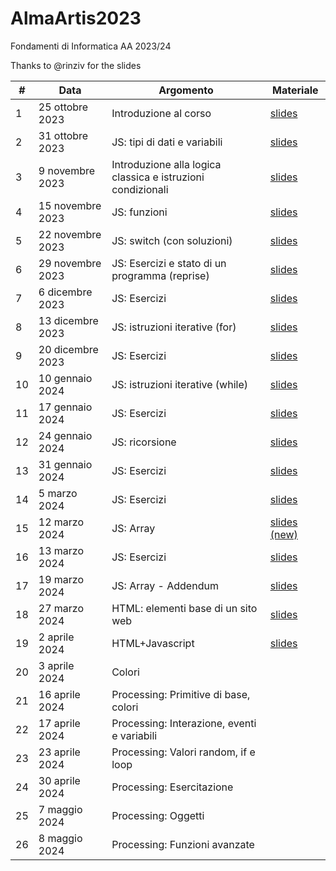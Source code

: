 # AlmaArtis2023
Fondamenti di Informatica AA 2023/24

Thanks to @rinziv for the slides

| #  | Data | Argomento | Materiale |
| -- | ---- | --------- | --------- |
| 1  | 25 ottobre 2023  | Introduzione al corso  | [slides](https://github.com/prafra/AlmaArtis2023/blob/main/slides/01_intro.pdf) |
| 2  | 31 ottobre 2023  | JS: tipi di dati e variabili  | [slides](https://github.com/prafra/AlmaArtis2023/blob/main/slides/02_javascript.pdf) |
| 3  | 9 novembre 2023  | Introduzione alla logica classica e istruzioni condizionali  | [slides](https://github.com/prafra/AlmaArtis2023/blob/main/slides/03_logica_if.pdf)  |
| 4  | 15 novembre 2023  | JS: funzioni | [slides](https://github.com/prafra/AlmaArtis2023/blob/main/slides/04_funzioni_new.pdf)  |
| 5  | 22 novembre 2023  | JS: switch (con soluzioni) | [slides](https://github.com/prafra/AlmaArtis2023/blob/main/slides/05_esercizi_switch_new.pdf)  |
| 6  | 29 novembre 2023  | JS: Esercizi e stato di un programma (reprise) | [slides](https://github.com/prafra/AlmaArtis2023/blob/main/slides/06_ambienti_stato.pdf)  |
| 7  | 6 dicembre 2023  | JS: Esercizi  |   [slides](https://github.com/prafra/AlmaArtis2023/blob/main/slides/07_esercizi.pdf) |
| 8  | 13 dicembre 2023  | JS: istruzioni iterative (for) |  [slides](https://github.com/prafra/AlmaArtis2023/blob/main/slides/08_iterazioni.pdf) |
| 9  | 20 dicembre 2023  | JS: Esercizi  |  [slides](https://github.com/prafra/AlmaArtis2023/blob/main/slides/09_esercizi.pdf) |
| 10  | 10 gennaio 2024  |  JS: istruzioni iterative (while)  |  [slides](https://github.com/prafra/AlmaArtis2023/blob/main/slides/10_javascript_while_new.pdf) |
| 11  | 17 gennaio 2024  |  JS: Esercizi  |  [slides](https://github.com/prafra/AlmaArtis2023/blob/main/slides/11_javascript_esercizi.pdf)   |
| 12  | 24 gennaio 2024  | JS: ricorsione  |  [slides](https://github.com/prafra/AlmaArtis2023/blob/main/slides/12_ricorsione.pdf)  |
| 13 | 31 gennaio 2024  |  JS: Esercizi  |  [slides](https://github.com/prafra/AlmaArtis2023/blob/main/slides/13_esercizi_ricorsione.pdf)   |
| 14 | 5 marzo 2024  | JS: Esercizi |   [slides](https://github.com/prafra/AlmaArtis2023/blob/main/slides/14_javascript_esercizi.pdf)  |
| 15 | 12 marzo 2024  | JS: Array  |  [slides (new)](https://github.com/prafra/AlmaArtis2023/blob/main/slides/15_javascript_array_new.pdf)   |
| 16 | 13 marzo 2024  | JS: Esercizi  | [slides](https://github.com/prafra/AlmaArtis2023/blob/main/slides/16_javascript_esercizi.pdf)    |
| 17 | 19 marzo 2024 | JS: Array - Addendum | [slides](https://github.com/prafra/AlmaArtis2023/blob/main/slides/17_javascript_array_add.pdf) | 
| 18 | 27 marzo 2024 | HTML: elementi base di un sito web |  [slides](https://github.com/prafra/AlmaArtis2023/blob/main/slides/18_website.pdf) | 
| 19 | 2 aprile 2024 | HTML+Javascript | [slides](https://github.com/prafra/AlmaArtis2023/blob/main/slides/19_website2.pdf) | 
| 20 | 3 aprile 2024 | Colori | | 
| 21 | 16 aprile 2024 | Processing: Primitive di base, colori | | 
| 22 | 17 aprile 2024 | Processing: Interazione, eventi e variabili | | 
| 23 | 23 aprile 2024  | Processing: Valori random, if e loop | | 
| 24 | 30 aprile 2024 | Processing: Esercitazione | |
| 25 | 7 maggio 2024 | Processing: Oggetti | | 
| 26 | 8 maggio 2024 | Processing: Funzioni avanzate | |
